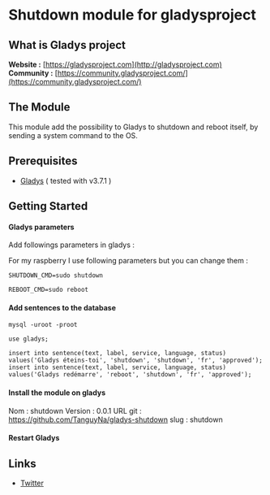 Shutdown module for gladysproject
=======================


What is Gladys project
-------------

**Website :** [https://gladysproject.com](http://gladysproject.com) <br>
**Community :** [https://community.gladysproject.com/](https://community.gladysproject.com/)


The Module
-------------

This module add the possibility to Gladys to shutdown and reboot itself, by sending a system command to the OS.

Prerequisites
-------------

- [Gladys](http://gladysproject.com) ( tested with v3.7.1 )

 
Getting Started
---------------
#### Gladys parameters

Add followings parameters in gladys :

For my raspberry I use following parameters but you can change them :
```
SHUTDOWN_CMD=sudo shutdown
```

```
REBOOT_CMD=sudo reboot
```


#### Add sentences to the database

```
mysql -uroot -proot
```

```
use gladys;
```

```
insert into sentence(text, label, service, language, status) values('Gladys éteins-toi', 'shutdown', 'shutdown', 'fr', 'approved');
insert into sentence(text, label, service, language, status) values('Gladys redémarre', 'reboot', 'shutdown', 'fr', 'approved');
```

#### Install the module on gladys

Nom : shutdown 
Version : 0.0.1 
URL git : https://github.com/TanguyNa/gladys-shutdown
slug : shutdown


#### Restart Gladys


####

Links
-------------

- [Twitter](https://twitter.com/TanguyNa)
